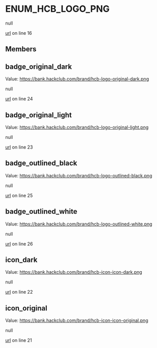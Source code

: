# ENUM_HCB_LOGO_PNG

null 

[url](https://github.com/devramsean0/hcb.js/blob/10afd78/src/enums/hcb_logos.ts#L16) on line 16  

## Members
## badge_original_dark
Value: https://bank.hackclub.com/brand/hcb-logo-original-dark.png 

null 

[url](https://github.com/devramsean0/hcb.js/blob/10afd78/src/enums/hcb_logos.ts#L24) on line 24  

## badge_original_light
Value: https://bank.hackclub.com/brand/hcb-logo-original-light.png 

null 

[url](https://github.com/devramsean0/hcb.js/blob/10afd78/src/enums/hcb_logos.ts#L23) on line 23  

## badge_outlined_black
Value: https://bank.hackclub.com/brand/hcb-logo-outlined-black.png 

null 

[url](https://github.com/devramsean0/hcb.js/blob/10afd78/src/enums/hcb_logos.ts#L25) on line 25  

## badge_outlined_white
Value: https://bank.hackclub.com/brand/hcb-logo-outlined-white.png 

null 

[url](https://github.com/devramsean0/hcb.js/blob/10afd78/src/enums/hcb_logos.ts#L26) on line 26  

## icon_dark
Value: https://bank.hackclub.com/brand/hcb-icon-icon-dark.png 

null 

[url](https://github.com/devramsean0/hcb.js/blob/10afd78/src/enums/hcb_logos.ts#L22) on line 22  

## icon_original
Value: https://bank.hackclub.com/brand/hcb-icon-icon-original.png 

null 

[url](https://github.com/devramsean0/hcb.js/blob/10afd78/src/enums/hcb_logos.ts#L21) on line 21  
